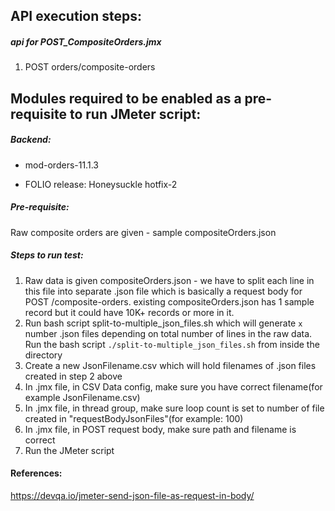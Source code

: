 ## API execution steps:

##### api for POST_CompositeOrders.jmx
1. POST orders/composite-orders

## Modules required to be enabled as a pre-requisite to run JMeter script:
##### Backend:
- mod-orders-11.1.3

- FOLIO release: Honeysuckle hotfix-2

##### Pre-requisite:
Raw composite orders are given - sample compositeOrders.json

##### Steps to run test:
1. Raw data is given compositeOrders.json - we have to split each line in this file into separate .json file which is basically a request body for POST /composite-orders. existing compositeOrders.json has 1 sample record but it could have 10K+ records or more in it.
2. Run bash script split-to-multiple_json_files.sh which will generate `x` number .json files depending on total number of lines in the raw data. Run the bash script `./split-to-multiple_json_files.sh` from inside the directory
3. Create a new JsonFilename.csv which will hold filenames of .json files created in step 2 above
4. In .jmx file, in CSV Data config, make sure you have correct filename(for example JsonFilename.csv)
5. In .jmx file, in thread group, make sure loop count is set to number of file created in "requestBodyJsonFiles"(for example: 100)
6. In .jmx file, in POST request body, make sure path and filename is correct
7. Run the JMeter script

#### References:
https://devqa.io/jmeter-send-json-file-as-request-in-body/